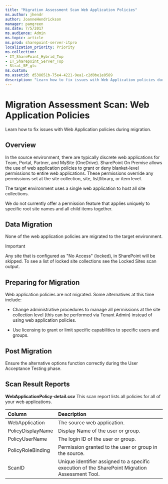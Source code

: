 ```yaml
---
title: "Migration Assessment Scan Web Application Policies"
ms.author: jhendr
author: JoanneHendrickson
manager: pamgreen
ms.date: 7/5/2017
ms.audience: Admin
ms.topic: article
ms.prod: sharepoint-server-itpro
localization_priority: Priority
ms.collection:
- IT_SharePoint_Hybrid_Top
- IT_Sharepoint_Server_Top
- Strat_SP_gtc
ms.custom:
ms.assetid: d538651b-75e4-4221-9ea1-c2d0be1e0589
description: "Learn how to fix issues with Web Application policies during migration."
---
```


# Migration Assessment Scan: Web Application Policies

Learn how to fix issues with Web Application policies during migration.
  
## Overview

In the source environment, there are typically discrete web applications for Team, Portal, Partner, and MySite (OneDrive). SharePoint On Premise allows the use of web application policies to grant or deny blanket-level permissions to entire web applications. These permissions override any permissions set at the site collection, site, list/library, or item level.
  
The target environment uses a single web application to host all site collections.
  
We do not currently offer a permission feature that applies uniquely to specific root site names and all child items together.
  
## Data Migration

None of the web application policies are migrated to the target environment.
  
> [!IMPORTANT]
> Any site that is configured as "No Access" (locked), in SharePoint will be skipped. To see a list of locked site collections see the Locked Sites scan output. 
  
## Preparing for Migration

Web application policies are not migrated. Some alternatives at this time include:
  
- Change administrative procedures to manage all permissions at the site collection level (this can be performed via Tenant Admin) instead of using web application policies.
    
- Use licensing to grant or limit specific capabilities to specific users and groups.
    
## Post Migration

Ensure the alternative options function correctly during the User Acceptance Testing phase.
  
## Scan Result Reports

 **WebApplicationPolicy-detail.csv** This scan report lists all policies for all of your web applications. 
  
|**Column**|**Description**|
|:-----|:-----|
|WebApplication  <br/> |The source web application.  <br/> |
|PolicyDisplayName  <br/> |Display Name of the user or group.  <br/> |
|PolicyUserName  <br/> |The login ID of the user or group.  <br/> |
|PolicyRoleBinding  <br/> |Permission granted to the user or group in the source.  <br/> |
|ScanID  <br/> |Unique identifier assigned to a specific execution of the SharePoint Migration Assessment Tool.  <br/> |
   

